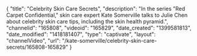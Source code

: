 {
    "title": "Celebrity Skin Care Secrets",
    "description": "In the series \"Red Carpet Confidential,\" skin care expert Kate Somerville talks to Julie Chen about celebrity skin care tips, including the skin health pyramid.",
    "channelid": "165808",
    "videoid": "165829",
    "date_created": "1399581813",
    "date_modified": "1418181407",
    "type": "captivate",
    "layout": "channelVideo",
    "url": "\/kate-somerville\/celebrity-skin-care-secrets\/165808-165829"
}